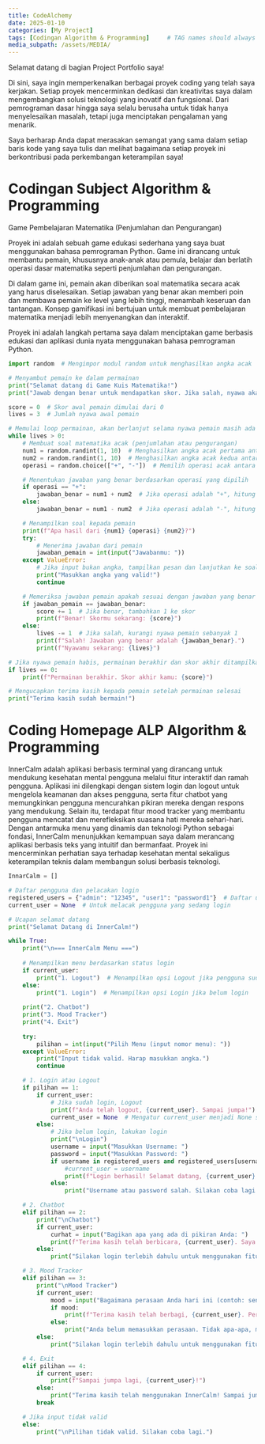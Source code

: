 ```yaml
---
title: CodeAlchemy
date: 2025-01-10
categories: [My Project]
tags: [Codingan Algorithm & Programming]     # TAG names should always be lowercase
media_subpath: /assets/MEDIA/
---
```



Selamat datang di bagian Project Portfolio saya!

Di sini, saya ingin memperkenalkan berbagai proyek coding yang telah saya kerjakan. Setiap proyek mencerminkan dedikasi dan kreativitas saya dalam mengembangkan solusi teknologi yang inovatif dan fungsional. Dari pemrograman dasar hingga saya selalu berusaha untuk tidak hanya menyelesaikan masalah, tetapi juga menciptakan pengalaman yang menarik.

Saya berharap Anda dapat merasakan semangat yang sama dalam setiap baris kode yang saya tulis dan melihat bagaimana setiap proyek ini berkontribusi pada perkembangan keterampilan saya!

# Codingan Subject Algorithm & Programming

Game Pembelajaran Matematika (Penjumlahan dan Pengurangan)

Proyek ini adalah sebuah game edukasi sederhana yang saya buat menggunakan bahasa pemrograman Python. Game ini dirancang untuk membantu pemain, khususnya anak-anak atau pemula, belajar dan berlatih operasi dasar matematika seperti penjumlahan dan pengurangan.

Di dalam game ini, pemain akan diberikan soal matematika secara acak yang harus diselesaikan. Setiap jawaban yang benar akan memberi poin dan membawa pemain ke level yang lebih tinggi, menambah keseruan dan tantangan. Konsep gamifikasi ini bertujuan untuk membuat pembelajaran matematika menjadi lebih menyenangkan dan interaktif.

Proyek ini adalah langkah pertama saya dalam menciptakan game berbasis edukasi dan aplikasi dunia nyata menggunakan bahasa pemrograman Python.
```python
import random  # Mengimpor modul random untuk menghasilkan angka acak

# Menyambut pemain ke dalam permainan
print("Selamat datang di Game Kuis Matematika!")
print("Jawab dengan benar untuk mendapatkan skor. Jika salah, nyawa akan berkurang!")

score = 0  # Skor awal pemain dimulai dari 0
lives = 3  # Jumlah nyawa awal pemain

# Memulai loop permainan, akan berlanjut selama nyawa pemain masih ada
while lives > 0:
    # Membuat soal matematika acak (penjumlahan atau pengurangan)
    num1 = random.randint(1, 10)  # Menghasilkan angka acak pertama antara 1 sampai 10
    num2 = random.randint(1, 10)  # Menghasilkan angka acak kedua antara 1 sampai 10
    operasi = random.choice(["+", "-"])  # Memilih operasi acak antara "+" atau "-"

    # Menentukan jawaban yang benar berdasarkan operasi yang dipilih
    if operasi == "+":
        jawaban_benar = num1 + num2  # Jika operasi adalah "+", hitung penjumlahan
    else:
        jawaban_benar = num1 - num2  # Jika operasi adalah "-", hitung pengurangan

    # Menampilkan soal kepada pemain
    print(f"Apa hasil dari {num1} {operasi} {num2}?")
    try:
        # Menerima jawaban dari pemain 
        jawaban_pemain = int(input("Jawabanmu: "))
    except ValueError:
        # Jika input bukan angka, tampilkan pesan dan lanjutkan ke soal berikutnya
        print("Masukkan angka yang valid!")
        continue

    # Memeriksa jawaban pemain apakah sesuai dengan jawaban yang benar
    if jawaban_pemain == jawaban_benar:
        score += 1  # Jika benar, tambahkan 1 ke skor
        print(f"Benar! Skormu sekarang: {score}")
    else:
        lives -= 1  # Jika salah, kurangi nyawa pemain sebanyak 1
        print(f"Salah! Jawaban yang benar adalah {jawaban_benar}.")
        print(f"Nyawamu sekarang: {lives}")

# Jika nyawa pemain habis, permainan berakhir dan skor akhir ditampilkan
if lives == 0:
    print(f"Permainan berakhir. Skor akhir kamu: {score}")

# Mengucapkan terima kasih kepada pemain setelah permainan selesai
print("Terima kasih sudah bermain!")

```





# Coding Homepage ALP Algorithm & Programming

InnerCalm adalah aplikasi berbasis terminal yang dirancang untuk mendukung kesehatan mental pengguna melalui fitur interaktif dan ramah pengguna. Aplikasi ini dilengkapi dengan sistem login dan logout untuk mengelola keamanan dan akses pengguna, serta fitur chatbot yang memungkinkan pengguna mencurahkan pikiran mereka dengan respons yang mendukung. Selain itu, terdapat fitur mood tracker yang membantu pengguna mencatat dan merefleksikan suasana hati mereka sehari-hari. Dengan antarmuka menu yang dinamis dan teknologi Python sebagai fondasi, InnerCalm menunjukkan kemampuan saya dalam merancang aplikasi berbasis teks yang intuitif dan bermanfaat. Proyek ini mencerminkan perhatian saya terhadap kesehatan mental sekaligus keterampilan teknis dalam membangun solusi berbasis teknologi.

```python 
InnarCalm = []

# Daftar pengguna dan pelacakan login
registered_users = {"admin": "12345", "user1": "password1"}  # Daftar username dan password
current_user = None  # Untuk melacak pengguna yang sedang login

# Ucapan selamat datang
print("Selamat Datang di InnerCalm!")  

while True:
    print("\n=== InnerCalm Menu ===")
    
    # Menampilkan menu berdasarkan status login
    if current_user:
        print("1. Logout")  # Menampilkan opsi Logout jika pengguna sudah login
    else:
        print("1. Login")  # Menampilkan opsi Login jika belum login
    
    print("2. Chatbot")
    print("3. Mood Tracker")
    print("4. Exit")
    
    try:
        pilihan = int(input("Pilih Menu (input nomor menu): "))
    except ValueError:
        print("Input tidak valid. Harap masukkan angka.")
        continue

    # 1. Login atau Logout
    if pilihan == 1:
        if current_user:
            # Jika sudah login, Logout
            print(f"Anda telah logout, {current_user}. Sampai jumpa!")
            current_user = None  # Mengatur current_user menjadi None saat logout
        else:
            # Jika belum login, lakukan login
            print("\nLogin")
            username = input("Masukkan Username: ")
            password = input("Masukkan Password: ")
            if username in registered_users and registered_users[username] == password:
                #current_user = username
                print(f"Login berhasil! Selamat datang, {current_user}.")
            else:
                print("Username atau password salah. Silakan coba lagi.")

    # 2. Chatbot
    elif pilihan == 2:
        print("\nChatbot")
        if current_user:
            curhat = input("Bagikan apa yang ada di pikiran Anda: ")
            print(f"Terima kasih telah berbicara, {current_user}. Saya mendengar Anda: '{curhat}'")
        else:
            print("Silakan login terlebih dahulu untuk menggunakan fitur ini.")

    # 3. Mood Tracker
    elif pilihan == 3:
        print("\nMood Tracker")
        if current_user:
            mood = input("Bagaimana perasaan Anda hari ini (contoh: senang, sedih, cemas)? ").strip()
            if mood:
                print(f"Terima kasih telah berbagi, {current_user}. Perasaan Anda hari ini adalah: {mood}.")
            else:
                print("Anda belum memasukkan perasaan. Tidak apa-apa, mungkin lain kali.")
        else:
            print("Silakan login terlebih dahulu untuk menggunakan fitur ini.")

    # 4. Exit
    elif pilihan == 4:
        if current_user:
            print(f"Sampai jumpa lagi, {current_user}!")
        else:
            print("Terima kasih telah menggunakan InnerCalm! Sampai jumpa!")
        break

    # Jika input tidak valid
    else:
        print("\nPilihan tidak valid. Silakan coba lagi.")

```